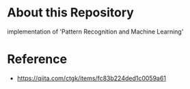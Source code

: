# About this Repository
implementation of 'Pattern Recognition and Machine Learning'

# Reference
* https://qiita.com/ctgk/items/fc83b224ded1c0059a61

